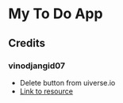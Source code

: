 # My To Do App

## Credits
### vinodjangid07
* Delete button from uiverse.io
* [Link to resource](https://uiverse.io/vinodjangid07/tame-cobra-18)